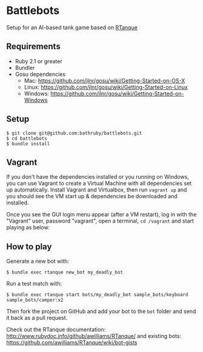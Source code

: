 # Battlebots

Setup for an AI-based tank game based on [RTanque](https://github.com/awilliams/RTanque)

## Requirements

- Ruby 2.1 or greater
- Bundler
- Gosu dependencies
  - Mac: https://github.com/jlnr/gosu/wiki/Getting-Started-on-OS-X
  - Linux: https://github.com/jlnr/gosu/wiki/Getting-Started-on-Linux
  - Windows: https://github.com/jlnr/gosu/wiki/Getting-Started-on-Windows

## Setup

```
$ git clone git@github.com:bathruby/battlebots.git
$ cd battlebots
$ bundle install
```

## Vagrant
If you don't have the dependencies installed or you running on Windows, you can use Vagrant to create a Virtual Machine with all dependencies set up automatically. Install Vagrant and Virtualbox, then run `vagrant up` and you should see the VM start up & dependencies be downloaded and installed.

Once you see the GUI login menu appear (after a VM restart), log in with the "Vagrant" user, password "vagrant", open a terminal, `cd /vagrant` and start playing as below:

## How to play

Generate a new bot with:

`$ bundle exec rtanque new_bot my_deadly_bot`

Run a test match with:

`$ bundle exec rtanque start bots/my_deadly_bot sample_bots/keyboard sample_bots/camper:x2`

Then fork the project on GitHub and add your bot to the `bot` folder and send it back as a pull request.

Check out the RTanque documentation: http://www.rubydoc.info/github/awilliams/RTanque/ and existing bots: https://github.com/awilliams/RTanque/wiki/bot-gists

